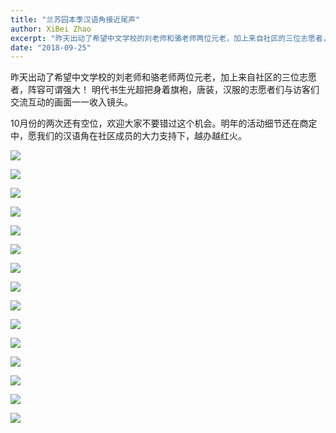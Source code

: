 ```yaml
---
title: "兰苏园本季汉语角接近尾声"
author: XiBei Zhao
excerpt: "昨天出动了希望中文学校的刘老师和骆老师两位元老，加上来自社区的三位志愿者，阵容可谓强大！ 明代书生光超把身着旗袍，唐装，汉服的志愿者们与访客们交流互动的画面一一收入镜头。"
date: "2018-09-25"
---
```


昨天出动了希望中文学校的刘老师和骆老师两位元老，加上来自社区的三位志愿者，阵容可谓强大！ 明代书生光超把身着旗袍，唐装，汉服的志愿者们与访客们交流互动的画面一一收入镜头。

10月份的两次还有空位，欢迎大家不要错过这个机会。明年的活动细节还在商定中，愿我们的汉语角在社区成员的大力支持下，越办越红火。

![](https://res.cloudinary.com/dhngj18do/image/upload/f_auto,q_auto/v1/images/69b8e9456b9dd51ea578d10347cf5826)

![](https://res.cloudinary.com/dhngj18do/image/upload/f_auto,q_auto/v1/images/31c7a2be59b036fda558ff4215994681)

![](https://res.cloudinary.com/dhngj18do/image/upload/f_auto,q_auto/v1/images/759772e18700595cc6bc01ba79adacc7)

![](https://res.cloudinary.com/dhngj18do/image/upload/f_auto,q_auto/v1/images/34545fd2d24d3a9de5b2210afefec9d0)

![](https://res.cloudinary.com/dhngj18do/image/upload/f_auto,q_auto/v1/images/4f609bb87ec31b05b8429897d91e04e6)

![](https://res.cloudinary.com/dhngj18do/image/upload/f_auto,q_auto/v1/images/6bb35a82a929812a82ac60389c8a178c)

![](https://res.cloudinary.com/dhngj18do/image/upload/f_auto,q_auto/v1/images/c182c60f9e3e463e76298dcd7ffe71c6)

![](https://res.cloudinary.com/dhngj18do/image/upload/f_auto,q_auto/v1/images/8d7f5f10f1860f2074d2a68ba171e44e)

![](https://res.cloudinary.com/dhngj18do/image/upload/f_auto,q_auto/v1/images/e6877d40bfccde90b0a2270e888549eb)

![](https://res.cloudinary.com/dhngj18do/image/upload/f_auto,q_auto/v1/images/f4b30a254bcac9abb5eb89512f70a58f)

![](https://res.cloudinary.com/dhngj18do/image/upload/f_auto,q_auto/v1/images/af9aca2c82772af5acb5bc1e91c6c907)

![](https://res.cloudinary.com/dhngj18do/image/upload/f_auto,q_auto/v1/images/168e994e2744b6a7d3631206ca8205e2.jpg)

![](https://res.cloudinary.com/dhngj18do/image/upload/f_auto,q_auto/v1/images/3ddc27c88268fb2eb6a41b3ccd2941ed)

![](https://res.cloudinary.com/dhngj18do/image/upload/f_auto,q_auto/v1/images/53719c1c551f3211093f9cefbe6bc637)

![](https://res.cloudinary.com/dhngj18do/image/upload/f_auto,q_auto/v1/images/cafdb10569a5f607814996f04eee7b4f)
